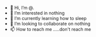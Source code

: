 - 👋 Hi, I’m @.
- 👀 I’m interested in nothing
- 🌱 I’m currently learning how to sleep
- 💞️ I’m looking to collaborate on nothing
- 📫 How to reach me .....don't reach me

<!---
Lucky-force/Lucky-force is a ✨ special ✨ repository because its `README.md` (this file) appears on your GitHub profile.
You can click the Preview link to take a look at your changes.
--->
